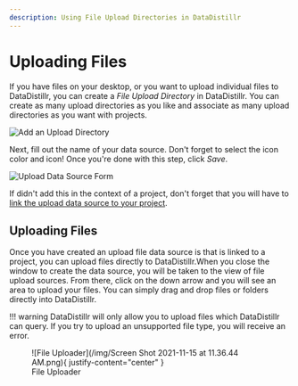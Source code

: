 ```yaml
---
description: Using File Upload Directories in DataDistillr
---
```


# Uploading Files

If you have files on your desktop, or you want to upload individual files to DataDistillr, you can create a _File Upload Directory_ in DataDistillr.  You can create as many upload directories as you like and associate as many upload directories as you want with projects.

![Add an Upload Directory](</img/Screen Shot 2021-11-15 at 10.38.58 AM.png>)

Next, fill out the name of your data source. Don't forget to select the icon color and icon! Once you're done with this step, click _Save_.

![Upload Data Source Form](</img/Screen Shot 2021-11-15 at 11.26.35 AM.png>)

If didn't add this in the context of a project, don't forget that you will have to [link the upload data source to your project](../linking-data-to-your-project.md).

## Uploading Files <a href="#uploading-files" id="uploading-files"></a>

Once you have created an upload file data source is that is linked to a project, you can upload files directly to DataDistillr.When you close the window to create the data source, you will be taken to the view of file upload sources. From there, click on the down arrow and you will see an area to upload your files. You can simply drag and drop files or folders directly into DataDistillr.

!!! warning
    DataDistillr will only allow you to upload files which DataDistillr can query. If you try to upload an unsupported file type, you will receive an error.


<figure markdown>
  ![File Uploader](/img/Screen Shot 2021-11-15 at 11.36.44 AM.png){ justify-content="center" }
  <figcaption>File Uploader</figcaption>
</figure>
